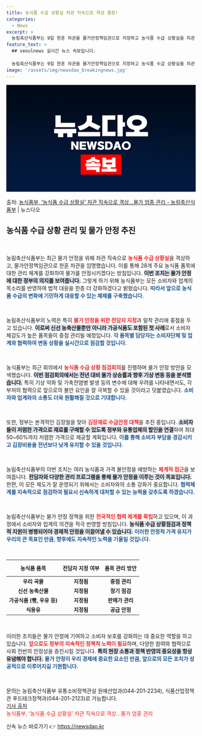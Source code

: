 ```yaml
---
title: 농식품 수급 상황실 차관 직속으로 격상 결정!
categories:
  - News
excerpt: >
  농림축산식품부는 9일 한훈 차관을 물가안정책임관으로 지정하고 농식품 수급 상황실을 차관 직속으로 격상해 장바…
feature_text: >
  ## seoulnews 실시간 뉴스 속보입니다.

  농림축산식품부는 9일 한훈 차관을 물가안정책임관으로 지정하고 농식품 수급 상황실을 차관 직속으로 격상해 장바…
image: '/assets/img/newsdao_breakingnews.jpg'
---
```


![뉴스다오 속보](/assets/img/newsdao_breakingnews.jpg)

<p>출처: <a href="https://newsdao.kr/2457" rel="dofollow">농식품부, ‘농식품 수급 상황실’ 차관 직속으로 격상…물가 엄중 관리    - 농림축산식품부</a> | 뉴스다오</p>

<h2 data-ke-size="size26">농식품 수급 상황 관리 및 물가 안정 추진</h2>

<p data-ke-size="size16">&nbsp;</p>

농림축산식품부는 최근 물가 안정을 위해 차관 직속으로 <b><span style="color: #ee2323;">농식품 수급 상황실</span></b>을 격상하고, 물가안정책임관으로 한훈 차관을 임명했습니다. 이를 통해 28개 주요 농식품 품목에 대한 관리 체계를 강화하여 물가를 안정시키겠다는 방침입니다. <b><span style="background-color: #21538527;">이번 조치는 물가 안정에 대한 정부의 의지를 보여줍니다.</span></b> 그렇게 하기 위해 농식품부는 모든 소비자와 업계의 목소리를 반영하여 법적 대응을 한층 더 강화하겠다고 밝혔습니다. <b><span style="color: #1a5490;">따라서 앞으로 농식품 수급의 변화에 기민하게 대응할 수 있는 체제를 구축했습니다.</span></b>

<p data-ke-size="size16">&nbsp;</p>

농림축산식품부의 노력은 특히 <b><span style="color: #ee2323;">물가 안정을 위한 전담자 지정</span></b>과 밀착 관리에 중점을 두고 있습니다. <b><span style="background-color: #21538527;">이로써 신선 농축산물뿐만 아니라 가공식품도 포함된 첫 사례</span></b>로서 소비자 체감도가 높은 품목들이 중점 관리될 예정입니다. <b><span style="color: #1a5490;">각 품목별 담당자는 소비자단체 및 업계와 협력하여 변동 상황을 실시간으로 점검할 것입니다.</span></b>

<p data-ke-size="size16">&nbsp;</p>

농식품부는 최근 회의에서 <b><span style="color: #ee2323;">농식품 수급 상황 점검회의</span></b>를 진행하며 물가 안정 방안을 모색했습니다. <b><span style="background-color: #21538527;">이번 점검회의에서는 전년 대비 물가 상승률과 향후 기상 변동 등을 분석했습니다.</span></b> 특히 기상 악화 및 가축전염병 발생 등의 변수에 대해 우려를 나타내면서도, 각 부처의 협력으로 앞으로의 불안 요인을 잘 극복할 수 있을 것이라고 덧붙였습니다. <b><span style="color: #1a5490;">소비자와 업계와의 소통도 더욱 원활해질 것으로 기대합니다.</span></b>

<p data-ke-size="size16">&nbsp;</p>

또한, 정부는 본격적인 김장철을 맞아 <b><span style="color: #ee2323;">김장재료 수급안정 대책</span></b>을 추진 중입니다. <b><span style="background-color: #21538527;">소비자들이 저렴한 가격으로 재료를 구매할 수 있도록 정부와 유통업체의 할인을 연결</span></b>하여 최대 50~60%까지 저렴한 가격으로 제공할 계획입니다. <b><span style="color: #1a5490;">이를 통해 소비자 부담을 경감시키고 김장비용을 전년보다 낮게 유지할 수 있을 것입니다.</span></b> 

<p data-ke-size="size16">&nbsp;</p>

농림축산식품부의 이번 조치는 여러 농식품과 가격 불안정을 예방하는 <b><span style="color: #ee2323;">체계적 접근</span></b>을 보여줍니다. <b><span style="background-color: #21538527;">전담자와 다양한 관리 프로그램을 통해 물가 안정을 이루는 것이 목표입니다.</span></b> 한편, 이 모든 제도가 잘 운영되기 위해서는 소비자와의 소통 강화가 중요합니다. <b><span style="color: #1a5490;">협력체계를 지속적으로 점검하여 필요시 신속하게 대처할 수 있는 능력을 갖추도록 하겠습니다.</span></b>

<p data-ke-size="size16">&nbsp;</p>

농림축산식품부는 물가 안정 정책을 위한 <b><span style="color: #ee2323;">전국적인 협력 체계를 확립</span></b>하고 있으며, 이 과정에서 소비자와 업계의 의견을 적극 반영할 방침입니다. <b><span style="background-color: #21538527;">농식품 수급 상황점검과 정책적 지원이 병행되어야 경제적 안정을 이끌어낼 수 있습니다.</span></b> <b><span style="color: #1a5490;">이러한 안정적 가격 유지가 우리의 큰 목표인 만큼, 향후에도 지속적인 노력을 기울일 것입니다.</span></b>

<p data-ke-size="size16">&nbsp;</p>

<div class="table-responsive">
<table class="table table-bordered">
<thead>
<tr>
<th style="text-align: center; height: 36px;"><b>농식품 품목</b></th>
<th style="text-align: center; height: 36px;"><b>전담자 지정 여부</b></th>
<th style="text-align: center; height: 36px;"><b>품목 관리 방안</b></th>
</tr>
</thead>
<tbody>
<tr>
<td style="text-align: center; height: 17px;"><b>우리 곡물</b></td>
<td style="text-align: center; height: 17px;"><b>지정됨</b></td>
<td style="text-align: center; height: 17px;"><b>중점 관리</b></td>
</tr>
<tr>
<td style="text-align: center; height: 17px;"><b>신선 농축산물</b></td>
<td style="text-align: center; height: 17px;"><b>지정됨</b></td>
<td style="text-align: center; height: 17px;"><b>정기 점검</b></td>
</tr>
<tr>
<td style="text-align: center; height: 17px;"><b>가공식품 (빵, 우유 등)</b></td>
<td style="text-align: center; height: 17px;"><b>지정됨</b></td>
<td style="text-align: center; height: 17px;"><b>판매가 관리</b></td>
</tr>
<tr>
<td style="text-align: center; height: 17px;"><b>식용유</b></td>
<td style="text-align: center; height: 17px;"><b>지정됨</b></td>
<td style="text-align: center; height: 17px;"><b>공급 안정</b></td>
</tr>
</tbody>
</table>
</div>

<p data-ke-size="size16">&nbsp;</p>

이러한 조치들은 물가 안정에 기여하고 소비자 보호를 강화하는 데 중요한 역할을 하고 있습니다. <b><span style="color: #ee2323;">앞으로도 정부의 지속적인 정책적 노력이 필요</span></b>하며, 다양한 참여와 협력으로 사회 전반의 안정성을 증진시킬 것입니다. <b><span style="background-color: #21538527;">특히 현장 소통과 정책 반영의 중요성을 항상 유념해야 합니다.</span></b> <b><span style="color: #1a5490;">물가 안정이 우리 경제에 중요한 요소인 만큼, 앞으로의 모든 조치가 성공적으로 이루어지길 기원합니다.</span></b> 

<p data-ke-size="size16">&nbsp;</p>

문의는 농림축산식품부 유통소비정책관실 원예산업과(044-201-2234), 식품산업정책관 푸드테크정책과(044-201-2123)로 가능합니다. 
<br><a href="https://newsdao.kr/2457" target="_blank">기사 출처</a>
<br><span style="color: #ee2323;">농식품부, ‘농식품 수급 상황실’ 차관 직속으로 격상…물가 엄중 관리</span> 

신속 뉴스 바로가기 👉 <a href="https://newsdao.kr" rel="dofollow">https://newsdao.kr</a>


